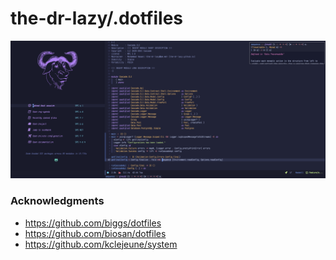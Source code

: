 # the-dr-lazy/.dotfiles

![preview](./.dotfiles.png)

### Acknowledgments

- https://github.com/biggs/dotfiles
- https://github.com/biosan/dotfiles
- https://github.com/kclejeune/system
